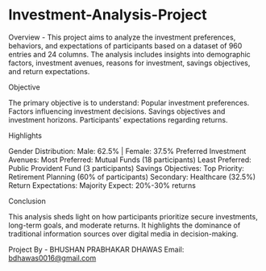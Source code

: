 # Investment-Analysis-Project

Overview - 
This project aims to analyze the investment preferences, behaviors, and expectations of participants based on a dataset of 960 entries and 24 columns. The analysis includes insights into demographic factors, investment avenues, reasons for investment, savings objectives, and return expectations.

Objective

The primary objective is to understand:
Popular investment preferences.
Factors influencing investment decisions.
Savings objectives and investment horizons.
Participants' expectations regarding returns.

Highlights

Gender Distribution:
Male: 62.5% | Female: 37.5%
Preferred Investment Avenues:
Most Preferred: Mutual Funds (18 participants)
Least Preferred: Public Provident Fund (3 participants)
Savings Objectives:
Top Priority: Retirement Planning (60% of participants)
Secondary: Healthcare (32.5%)
Return Expectations:
Majority Expect: 20%-30% returns

Conclusion

This analysis sheds light on how participants prioritize secure investments, long-term goals, and moderate returns. It highlights the dominance of traditional information sources over digital media in decision-making.

Project By - BHUSHAN PRABHAKAR DHAWAS
Email: bdhawas0016@gmail.com
